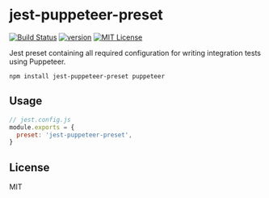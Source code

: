 # jest-puppeteer-preset

[![Build Status][build-badge]][build]
[![version][version-badge]][package]
[![MIT License][license-badge]][license]

Jest preset containing all required configuration for writing integration tests using Puppeteer.

```
npm install jest-puppeteer-preset puppeteer
```

## Usage

```js
// jest.config.js
module.exports = {
  preset: 'jest-puppeteer-preset',
}
```

## License

MIT

[build-badge]: https://img.shields.io/travis/smooth-code/jest-puppeteer.svg?style=flat-square
[build]: https://travis-ci.org/smooth-code/jest-puppeteer
[version-badge]: https://img.shields.io/npm/v/jest-puppeteer-preset.svg?style=flat-square
[package]: https://www.npmjs.com/package/jest-puppeteer-preset
[license-badge]: https://img.shields.io/npm/l/jest-puppeteer-preset.svg?style=flat-square
[license]: https://github.com/smooth-code/jest-puppeteer/blob/master/LICENSE
